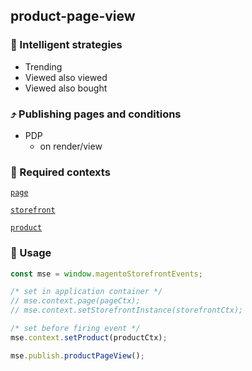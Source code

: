## product-page-view

### 🤖 Intelligent strategies

-   Trending
-   Viewed also viewed
-   Viewed also bought

### ⤴️ Publishing pages and conditions

-   PDP
    -   on render/view

### 🛄 Required contexts

[`page`](./example-contexts/mock-page-context.md)

[`storefront`](./example-contexts/mock-storefront-context.md)

[`product`](./example-contexts/mock-product-context.md)

### 🔧 Usage

```javascript
const mse = window.magentoStorefrontEvents;

/* set in application container */
// mse.context.page(pageCtx);
// mse.context.setStorefrontInstance(storefrontCtx);

/* set before firing event */
mse.context.setProduct(productCtx);

mse.publish.productPageView();
```
